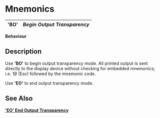 # Mnemonics

**'BO'** |  **_Begin Output Transparency_**  
---|---  
  
**Behaviour**

##  Description

Use **'BO'** to begin output transparency mode. All printed output is sent directly to the display device without checking for embedded mnemonics; i.e. $1B$ (Esc) followed by the mnemonic code.

Use **'EO'** to end output transparency mode.

## See Also

**['EO' End Output Transparency](eo.md)**
